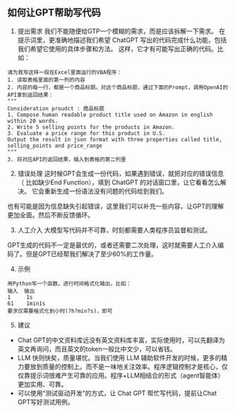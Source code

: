 ## 如何让GPT帮助写代码
1. 提出需求
我们不能随便给GTP一个模糊的需求，而是应该拆解一下需求。
在提示词里，更准确地描述我们希望 ChatGPT 写出的代码完成什么功能，包括我们希望它使用的具体步骤和方法。
这样，它才有可能写出正确的代码。比如：
```
请为我写这样一段在Excel里面运行的VBA程序：
1. 读取表格里面的第一列的内容
2. 内容的每一行，都是一个商品标题。对这个商品标题，通过下面的Prompt，调用OpenAI的API拿到返回结果：
"""
Consideration proudct : 商品标题
1. Compose human readable product title used on Amazon in english within 20 words.
2. Write 5 selling points for the products in Amazon.
3. Evaluate a price range for this product in U.S.
Output the result in json format with three properties called title, selling_points and price_range
"""
3. 将对应API的返回结果，插入到表格的第二列里
```

2. 错误处理
这时候GPT会生成一份代码，如果遇到错误，就把对应的错误信息（
比如缺少End Function），填到 ChatGPT 的对话窗口里，让它看看怎么解决。
它会重新生成一份语法没有问题的代码给到我们。

也有可能是因为信息缺失引起错误，这里我们可以补充一些内容，让GPT的理解更加全面。然后不断反馈循环。

3. 人工介入
大模型写代码并不可靠，时刻都需要人类程序员监督和测试。

GPT生成的代码不一定是最优的，或者还需要二次处理，这时就需要人工介入编码了。但是GPT已经帮我们解决了至少60%的工作量。

4. 示例
```
用Python写一个函数，进行时间格式化输出，比如：
输入  输出
1     1s
61    1min1s
要求仅需要格式化到小时(?h?min?s)，即可
```

5. 建议
- Chat GPT的中文资料库远没有英文资料库丰富，实际使用时，可以先翻译为英文再询问，而且英文的token一般比中文少，可以省钱。
- LLM 快则快矣，质量堪忧。当我们使用 LLM 辅助软件开发的时候，更多的精力要放到质量的控制上。而不是一味地关注效率。程序逻辑控制才是核心，仅仅靠提示词很难产生可靠的应用。程序+LLM相结合的形式（agent智能体）更加实用、可靠。
- 可以使用“测试驱动开发”的方式，让 Chat GPT 帮忙写代码，提前让Chat GPT写好测试用例。